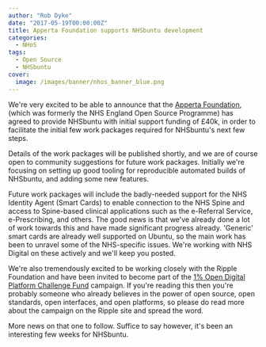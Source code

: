 ```yaml
---
author: "Rob Dyke"
date: "2017-05-19T00:00:00Z"
title: Apperta Foundation supports NHSbuntu development
categories:
  - NHoS
tags:
  - Open Source
  - NHSbuntu
cover:
  image: /images/banner/nhos_banner_blue.png
---
```


We're very excited to be able to announce that the [Apperta Foundation](http://www.apperta.org/), (which was formerly the NHS England Open Source Programme) has agreed to provide NHSbuntu with initial support funding of £40k, in order to facilitate the initial few work packages required for NHSbuntu's next few steps.

Details of the work packages will be published shortly, and we are of course open to community suggestions for future work packages. Initially we're focusing on setting up good tooling for reproducible automated builds of NHSbuntu, and adding some new features.

Future work packages will include the badly-needed support for the NHS Identity Agent (Smart Cards) to enable connection to the NHS Spine and access to Spine-based clinical applications such as the e-Referral Service, e-Prescribing, and others. The good news is that we've already done a lot of work towards this and have made significant progress already. 'Generic' smart cards are already well supported on Ubuntu, so the main work has been to unravel some of the NHS-specific issues. We're working with NHS Digital on these actively and we'll keep you posted.

We're also tremendously excited to be working closely with the Ripple Foundation and have been invited to become part of the [1% Open Digital Platform Challenge Fund](http://rippleosi.org/open-digital-platform-challenge-fund/) campaign. If you're reading this then you're probably someone who already believes in the power of open source, open standards, open interfaces, and open platforms, so please do read more about the campaign on the Ripple site and spread the word.

More news on that one to follow. Suffice to say however, it's been an interesting few weeks for NHSbuntu.
